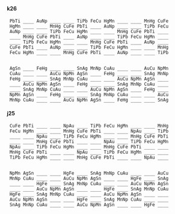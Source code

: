 
#### k26 

     PbTi ____ AuNp ____ ____ TiPb FeCu HgMn ____ ____ MnHg CuFe 
     HgMn ____ ____ MnHg CuFe PbTi ____ AuNp ____ ____ TiPb FeCu 
     AuNp ____ ____ TiPb FeCu HgMn ____ ____ MnHg CuFe PbTi ____ 
     ____ MnHg CuFe PbTi ____ AuNp ____ ____ TiPb FeCu HgMn ____ 
     ____ TiPb FeCu HgMn ____ ____ MnHg CuFe PbTi ____ AuNp ____ 
     CuFe PbTi ____ AuNp ____ ____ TiPb FeCu HgMn ____ ____ MnHg 
     FeCu HgMn ____ ____ MnHg CuFe PbTi ____ AuNp ____ ____ TiPb 


     AgSn ____ FeHg ____ ____ SnAg MnNp CuAu ____ ____ AuCu NpMn 
     CuAu ____ ____ AuCu NpMn AgSn ____ FeHg ____ ____ SnAg MnNp 
     FeHg ____ ____ SnAg MnNp CuAu ____ ____ AuCu NpMn AgSn ____ 
     ____ AuCu NpMn AgSn ____ FeHg ____ ____ SnAg MnNp CuAu ____ 
     ____ SnAg MnNp CuAu ____ ____ AuCu NpMn AgSn ____ FeHg ____ 
     NpMn AgSn ____ FeHg ____ ____ SnAg MnNp CuAu ____ ____ AuCu 
     MnNp CuAu ____ ____ AuCu NpMn AgSn ____ FeHg ____ ____ SnAg 


#### j25 

     CuFe PbTi ____ ____ NpAu ____ TiPb FeCu HgMn ____ ____ MnHg 
     FeCu HgMn ____ ____ MnHg CuFe PbTi ____ ____ NpAu ____ TiPb 
     ____ ____ NpAu ____ TiPb FeCu HgMn ____ ____ MnHg CuFe PbTi 
     ____ ____ MnHg CuFe PbTi ____ ____ NpAu ____ TiPb FeCu HgMn 
     NpAu ____ TiPb FeCu HgMn ____ ____ MnHg CuFe PbTi ____ ____ 
     MnHg CuFe PbTi ____ ____ NpAu ____ TiPb FeCu HgMn ____ ____ 
     TiPb FeCu HgMn ____ ____ MnHg CuFe PbTi ____ ____ NpAu ____ 


     NpMn AgSn ____ ____ HgFe ____ SnAg MnNp CuAu ____ ____ AuCu 
     MnNp CuAu ____ ____ AuCu NpMn AgSn ____ ____ HgFe ____ SnAg 
     ____ ____ HgFe ____ SnAg MnNp CuAu ____ ____ AuCu NpMn AgSn 
     ____ ____ AuCu NpMn AgSn ____ ____ HgFe ____ SnAg MnNp CuAu 
     HgFe ____ SnAg MnNp CuAu ____ ____ AuCu NpMn AgSn ____ ____ 
     AuCu NpMn AgSn ____ ____ HgFe ____ SnAg MnNp CuAu ____ ____ 
     SnAg MnNp CuAu ____ ____ AuCu NpMn AgSn ____ ____ HgFe ____ 


